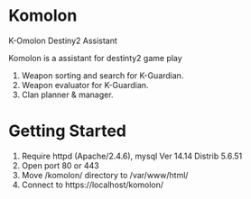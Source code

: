 # Komolon
K-Omolon Destiny2 Assistant

Komolon is a assistant for destinty2 game play

1. Weapon sorting and search for K-Guardian.
2. Weapon evaluator for K-Guardian.
3. Clan planner & manager.


# Getting Started

1. Require httpd (Apache/2.4.6), mysql Ver 14.14 Distrib 5.6.51
2. Open port 80 or 443
3. Move /komolon/ directory to /var/www/html/
4. Connect to https://localhost/komolon/


